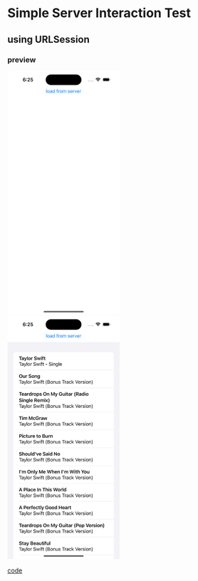 # Simple Server Interaction Test

## using URLSession

### preview
<img src="screenshots/0.png" width="50%">
<img src="screenshots/1.png" width="50%">


[code](https://github.com/looloolalaa/Server-Interaction-Test/blob/master/URL_Test/ContentView.swift)
